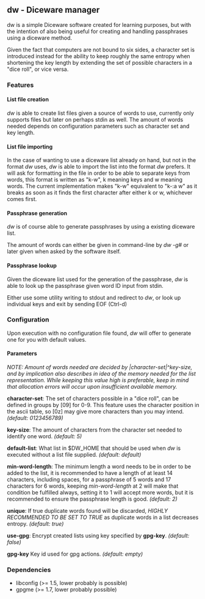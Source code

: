 ## dw - Diceware manager

dw is a simple Diceware software created for learning purposes, but with 
the intention of also being useful for creating and handling passphrases 
using a diceware method.

Given the fact that computers are not bound to six sides, a character set is introduced instead for the ability to keep roughly the same entropy when shortening the key length by extending the set of possible characters in a "dice roll", or vice versa.
### Features
#### List file creation
_dw_ is able to create list files given a source of words to use, currently only supports files but later on perhaps stdin as well.
The amount of words needed depends on configuration parameters such as character set and key length.

#### List file importing
In the case of wanting to use a diceware list already on hand, but not in the format _dw_ uses, _dw_ is able to import the list into the format _dw_ prefers.
It will ask for formatting in the file in order to be able to separate keys from words, this format is written as "k-w", k meaning keys and w meaning words. The current implementation makes "k-w" equivalent to "k-:a w" as it breaks as soon as it finds the first character after either k or w, whichever comes first.

#### Passphrase generation
_dw_ is of course able to generate passphrases by using a existing diceware list.

The amount of words can either be given in command-line by _dw -g#_ or later given when asked by the software itself.

#### Passphrase lookup
Given the diceware list used for the generation of the passphrase, _dw_ is able to look up the passphrase given word ID input from stdin.

Either use some utility writing to stdout and redirect to _dw_, or look up individual keys and exit by sending EOF (Ctrl-d)

### Configuration
Upon execution with no configuration file found, _dw_ will offer to generate one for you with default values.

#### Parameters
_NOTE: Amount of words needed are decided by |character-set|^key-size, and by implication also describes in idea of the memory needed for the list representation. While keeping this value high is preferable, keep in mind that allocation errors will occur upon insufficient available memory._

__character-set__: The set of characters possible in a "dice roll", can be defined in groups by [09] for 0-9. This feature uses the character position in the ascii table, so [0z] may give more characters than you may intend. _(default: 0123456789)_

__key-size__: The amount of characters from the character set needed to identify one word. _(default: 5)_

__default-list__: What list in $DW\_HOME that should be used when _dw_ is executed without a list file supplied. _(default: default)_

__min-word-length__: The minimum length a word needs to be in order to be added to the list, it is recommended to have a length of at least 14 characters, including spaces, for a passphrase of 5 words and 17 characters for 6 words, keeping _min-word-length_ at 2 will make that condition be fulfilled always, setting it to 1 will accept more words, but it is recommended to ensure the passphrase length is good. _(default: 2)_

__unique__: If true duplicate words found will be discarded, _HIGHLY RECOMMENDED TO BE SET TO TRUE_ as duplicate words in a list decreases entropy. _(default: true)_

__use-gpg__: Encrypt created lists using key specified by __gpg-key__. _(default: false)_

__gpg-key__
Key id used for gpg actions. _(default: empty)_

### Dependencies
- libconfig (>= 1.5, lower probably is possible)
- gpgme (>= 1.7, lower probably possible)
